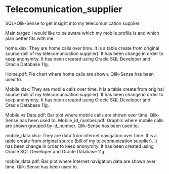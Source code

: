 # Telecomunication_supplier
SQL+Qlik-Sense to get insight into my telecomunication supplier

Main target: I would like to be aware which my mobile profile is and which plan better fits with me.

home.xlsx: They are home calls over time. It is a table create from original source (bill of my telecomunication supplier). It has been change in order to keep anonymity. It has been created using Oracle SQL Developer and Oracle Database 11g.

Home.pdf: Pie chart where home calls are shown. Qlik-Sense has been used to.

Mobile.xlsx: They are mobile calls over time. It is a table create from original source (bill of my telecomunication supplier). It has been change in order to keep anonymity. It has been created using Oracle SQL Developer and Oracle Database 11g.

Mobile vs Date.pdf: Bar plot where mobile calls are shown over time. Qlik-Sense has been used to.
Mobile_id_number.pdf: Graphic where mobile calls are shown grouped by id_number. Qlik-Sense has been used to.

mobile_data.xlsx: They are data from internet navigation over time. It is a table create from original source (bill of my telecomunication supplier). It has been change in order to keep anonymity. It has been created using Oracle SQL Developer and Oracle Database 11g.

mobile_data.pdf: Bar plot where internet navigation data are shown over time. Qlik-Sense has been used to.
